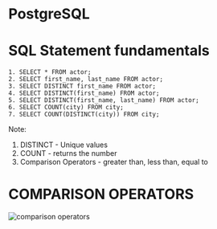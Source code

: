 # PostgreSQL

# SQL Statement fundamentals

```
1. SELECT * FROM actor;
2. SELECT first_name, last_name FROM actor;
3. SELECT DISTINCT first_name FROM actor;
4. SELECT DISTINCT(first_name) FROM actor;
5. SELECT DISTINCT(first_name, last_name) FROM actor;
6. SELECT COUNT(city) FROM city;
7. SELECT COUNT(DISTINCT(city)) FROM city;
```

Note: 

1. DISTINCT - Unique values
2. COUNT - returns the number
3. Comparison Operators - greater than, less than, equal to

# COMPARISON OPERATORS
![comparison operators](https://github.com/revanth-karra/PostgreSQL/assets/52368773/a4d8b7be-e053-49a0-92d7-cadda2f92afa)


